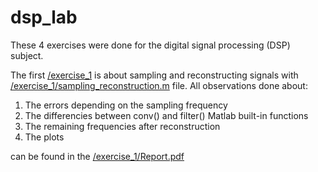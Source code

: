 # dsp_lab

These 4 exercises were done for the digital signal processing (DSP) subject.

The first [/exercise_1](/exercise1) is about sampling and reconstructing signals with [/exercise_1/sampling_reconstruction.m](/sampling_reconstruction.m)
file. All observations done about:
1) The errors depending on the sampling frequency
2) The differencies between conv() and filter() Matlab built-in functions
3) The remaining frequencies after reconstruction
4) The plots

can be found in the  [/exercise_1/Report.pdf](../exercise_1/Report.pdf)
